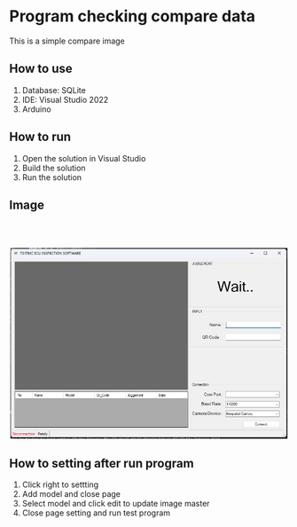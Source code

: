 # Program checking compare data

This is a simple compare image

## How to use
1. Database: SQLite
2. IDE: Visual Studio 2022
3. Arduino 

## How to run
1. Open the solution in Visual Studio
2. Build the solution
3. Run the solution

<!-- Photo -->
## Image
<br>
<br>
<p align="center">
    <img src="./Images/img-1.jpg" alt="" width="500">
</p>

## How to setting after run program
1. Click right to settting
2. Add model and close page
3. Select model and click edit to update image master
5. Close page setting and run test program